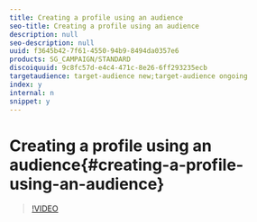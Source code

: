 ```yaml
---
title: Creating a profile using an audience
seo-title: Creating a profile using an audience
description: null
seo-description: null
uuid: f3645b42-7f61-4550-94b9-8494da0357e6
products: SG_CAMPAIGN/STANDARD
discoiquuid: 9c8fc57d-e4c4-471c-8e26-6ff293235ecb
targetaudience: target-audience new;target-audience ongoing
index: y
internal: n
snippet: y
---
```


# Creating a profile using an audience{#creating-a-profile-using-an-audience}

>[!VIDEO](https://video.tv.adobe.com/v/25277/?quality=12)

<!--
<related-links>
<a href="https://helpx.adobe.com/campaign/standard/start/using/managing-profiles-.html" target="_blank">Managing Profiles</a>
</related-links>
-->


